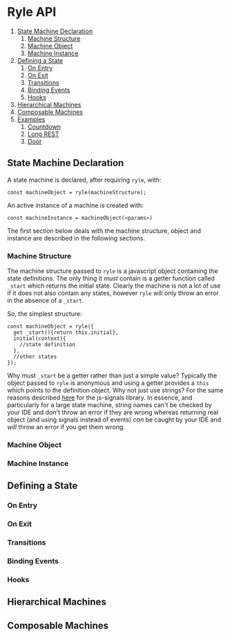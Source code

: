 # Ryle API

1. [State Machine Declaration](#state-machine-declatation)
   1. [Machine Structure](#machine-structure)
   1. [Machine Object](#machine-object)
   1. [Machine Instance](#machine-instance)
1. [Defining a State](#defining-a-state)
   1. [On Entry](#on-entry)
   1. [On Exit](#on-exit)
   1. [Transitions](#transitions)
   1. [Binding Events](#binding-events)
   1. [Hooks](#hooks)
1. [Hierarchical Machines](#hierarchical-machines)
1. [Composable Machines](#composable-machines)
1. [Examples](#examples)
   1. [Countdown](#countdown)
   1. [Long REST](#long-rest)
   1. [Door](#door)

## State Machine Declaration

A state machine is declared, after requiring `ryle`, with:
```
const machineObject = ryle(machineStructure);
```
An active instance of a machine is created with:
```
const machineInstance = machineObject(<params>)
```
The first section below deals with the machine structure, object and instance are described in the following sections.

### Machine Structure
The machine structure passed to `ryle` is a javascript object containing the state definitions.  The only thing it _must_
contain is a getter function called `_start` which returns the initial state.  Clearly the machine is not a lot of use
if it does not also contain any states, however `ryle` will only throw an error in the absence of a `_start`.

So, the simplest structure:
```
const machineObject = ryle({
  get _start(){return this.initial},
  initial(context){
    //state definition
  },
  //other states
});
```
Why must `_start` be a getter rather than just a simple value?  Typically the object passed to `ryle` is anonymous and
using a getter provides a `this` which points to the definition object.  Why not just use strings? For the same reasons
described [here](http://millermedeiros.github.io/js-signals/) for the js-signals library.  In essence, and particularly
for a large state machine, string names can't be checked by your IDE and don't throw an error if they are wrong whereas
returning real object (and using signals instead of events) _can_ be caught by your IDE and _will_ throw an error if you
get them wrong.
### Machine Object

### Machine Instance

## Defining a State

### On Entry

### On Exit

### Transitions

### Binding Events

### Hooks

## Hierarchical Machines

## Composable Machines
